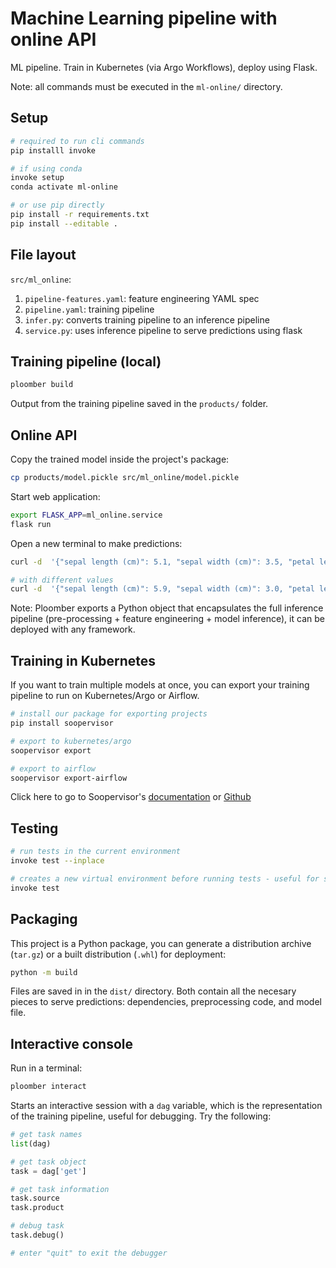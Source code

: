 # Machine Learning pipeline with online API

ML pipeline. Train in Kubernetes (via Argo Workflows), deploy using Flask.

Note: all commands must be executed in the `ml-online/` directory.

## Setup

```sh
# required to run cli commands
pip installl invoke

# if using conda
invoke setup
conda activate ml-online

# or use pip directly
pip install -r requirements.txt
pip install --editable .
```

## File layout

`src/ml_online`:

1. `pipeline-features.yaml`: feature engineering YAML spec
2. `pipeline.yaml`: training pipeline
3. `infer.py`: converts training pipeline to an inference pipeline
4. `service.py`: uses inference pipeline to serve predictions using flask

## Training pipeline (local)

```sh
ploomber build
```

Output from the training pipeline saved in the `products/` folder.


## Online API

Copy the trained model inside the project's package:

```sh
cp products/model.pickle src/ml_online/model.pickle
```

Start web application:

```sh
export FLASK_APP=ml_online.service
flask run
```

Open a new terminal to make predictions:

```sh
curl -d  '{"sepal length (cm)": 5.1, "sepal width (cm)": 3.5, "petal length (cm)": 1.4, "petal width (cm)": 0.2}' -H 'Content-Type: application/json' http://127.0.0.1:5000/

# with different values
curl -d  '{"sepal length (cm)": 5.9, "sepal width (cm)": 3.0, "petal length (cm)": 5.1, "petal width (cm)": 1.8}' -H 'Content-Type: application/json' http://127.0.0.1:5000/
```

Note: Ploomber exports a Python object that encapsulates the full inference pipeline (pre-processing + feature engineering + model inference), it can be deployed with any framework.

## Training in Kubernetes

If you want to train multiple models at once, you can export your training pipeline to run on Kubernetes/Argo or Airflow.

```sh
# install our package for exporting projects
pip install soopervisor

# export to kubernetes/argo
soopervisor export

# export to airflow
soopervisor export-airflow
```

Click here to go to Soopervisor's  [documentation](https://soopervisor.readthedocs.io/) or [Github](github.com/ploomber/soopervisor)


## Testing

```sh
# run tests in the current environment
invoke test --inplace

# creates a new virtual environment before running tests - useful for setting up continuous integration
invoke test
```

## Packaging

This project is a Python package, you can generate a distribution archive (`tar.gz`) or a built distribution (`.whl`) for deployment:

```sh
python -m build
```

Files are saved in in the `dist/` directory. Both contain all the necesary pieces to serve predictions: dependencies, preprocessing code, and model file.

## Interactive console

Run in a terminal:

```sh
ploomber interact
```

Starts an interactive session with a `dag` variable, which is the
representation of the training pipeline, useful for debugging. Try the following:

```python
# get task names
list(dag)

# get task object
task = dag['get']

# get task information
task.source
task.product

# debug task
task.debug()

# enter "quit" to exit the debugger
```
